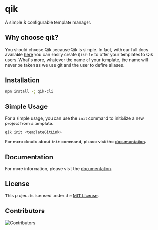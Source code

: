 # qik
A simple &amp; configurable template manager.

## Why choose qik?
You should choose Qik because Qik is simple. In fact, with our full docs available [here](https://qik-docs.oriondev.fr/) you can easily create `Qikfile` to offer your templates to Qik users. What's more, whatever the name of your template, the name will never be taken as we use git and the user to define aliases.

## Installation
```bash
npm install -g qik-cli
```

## Simple Usage
For a simple usage, you can use the `init` command to initialize a new project from a template.
```bash
qik init <templateGitLink>
```
For more details about `init` command, please visit the [documentation](https://qik-docs.oriondev.fr/init_a_project/init_project).

## Documentation
For more information, please visit the [documentation](https://qik-docs.oriondev.fr/).

## License
This project is licensed under the [MIT License](LICENSE).

## Contributors
![Contributors](https://contrib.rocks/image?repo=oriionn/qik)